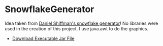# SnowflakeGenerator

Idea taken from [Daniel Shiffman's snowflake generator](https://www.youtube.com/watch?v=XUA8UREROYE)! No libraries were used in the creation of this project. I use java.awt to do the graphics.

 - [Download Executable Jar File](https://www.dropbox.com/s/g0ncniqsk2jmgxi/SnowflakeGenerator.jar?dl=0)
